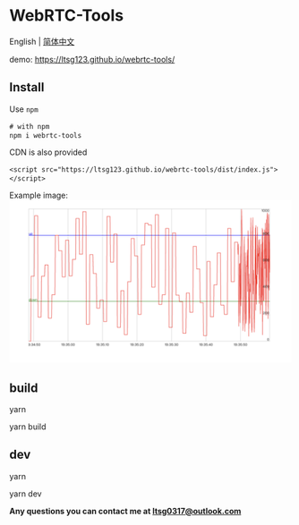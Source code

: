 # WebRTC-Tools

English | [简体中文](./README-zh_CN.md)

demo: https://ltsg123.github.io/webrtc-tools/

## Install

Use `npm`

```
# with npm
npm i webrtc-tools
```

CDN is also provided

```
<script src="https://ltsg123.github.io/webrtc-tools/dist/index.js"></script>
```

Example image:
![](./img/test.png)

## build

yarn

yarn build

## dev

yarn

yarn dev

**Any questions you can contact me at ltsg0317@outlook.com**
